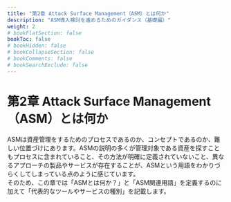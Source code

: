 ```yaml
---
title: "第2章 Attack Surface Management（ASM）とは何か"
description: "ASM導入検討を進めるためのガイダンス（基礎編）"
weight: 2
# bookFlatSection: false
bookToc: false
# bookHidden: false
# bookCollapseSection: false
# bookComments: false
# bookSearchExclude: false
---
```

# 第2章 Attack Surface Management（ASM）とは何か
ASMは資産管理をするためのプロセスであるのか、コンセプトであるのか、難しい位置づけにあります。ASMの説明の多くが管理対象である資産を探すこともプロセスに含まれていること、その方法が明確に定義されていないこと、異なるアプローチの製品やサービスが存在することが、ASMという用語をわかりづらくしてしまっている点のように感じています。  
そのため、この章では「ASMとは何か？」と「ASM関連用語」を定義するのに加えて「代表的なツールやサービスの種別」を記載します。  